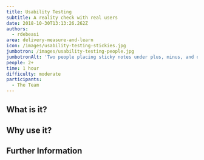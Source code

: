 ```yaml
---
title: Usability Testing
subtitle: A reality check with real users
date: 2018-10-30T13:13:26.262Z
authors:
  - rdebeasi
area: delivery-measure-and-learn
icon: /images/usability-testing-stickies.jpg
jumbotron: /images/usability-testing-people.jpg
jumbotronAlt: 'Two people placing sticky notes under plus, minus, and question mark columns'
people: 2+
time: 1 hour
difficulty: moderate
participants:
  - The Team
---
```

## What is it? 

## Why use it? 

## Further Information

